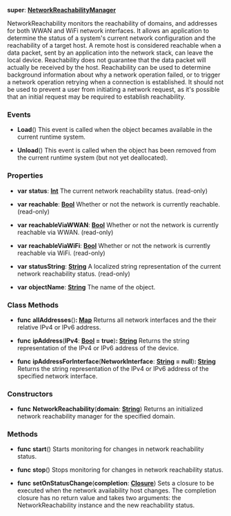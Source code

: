 **super**: **[NetworkReachabilityManager](NetworkReachabilityManager.md)**

NetworkReachability monitors the reachability of domains, and addresses for both WWAN and WiFi network interfaces. It allows an application to determine the status of a system's current network configuration and the reachability of a target host. A remote host is considered reachable when a data packet, sent by an application into the network stack, can leave the local device. Reachability does not guarantee that the data packet will actually be received by the host. Reachability can be used to determine background information about why a network operation failed, or to trigger a network operation retrying when a connection is established. It should not be used to prevent a user from initiating a network request, as it's possible that an initial request may be required to establish reachability.

### Events

* **Load**()
This event is called when the object becames available in the current runtime system.

* **Unload**()
This event is called when the object has been removed from the current runtime system (but not yet deallocated).



### Properties

* **var** **status**: **[Int](../gravity/int.md)**
The current network reachability status. \(read-only\)

* **var** **reachable**: **[Bool](../gravity/bool.md)**
Whether or not the network is currently reachable. \(read-only\)

* **var** **reachableViaWWAN**: **[Bool](../gravity/bool.md)**
Whether or not the network is currently reachable via WWAN. \(read-only\)

* **var** **reachableViaWiFi**: **[Bool](../gravity/bool.md)**
Whether or not the network is currently reachable via WiFi. \(read-only\)

* **var** **statusString**: **[String](../gravity/string.md)**
A localized string representation of the current network reachability status. \(read-only\)

* **var** **objectName**: **[String](../gravity/string.md)**
The name of the object.



### Class Methods

* **func** **allAddresses**()<strong>: [Map](../gravity/map.md)</strong> 
Returns all network interfaces and the their relative IPv4 or IPv6 address.

* **func** **ipAddress**(**IPv4**: **[Bool](../gravity/bool.md) = true**)<strong>: [String](../gravity/string.md)</strong> 
Returns the string representation of the IPv4 or IPv6 address of the device.

* **func** **ipAddressForInterface**(**NetworkInterface**: **[String](../gravity/string.md) = null**)<strong>: [String](../gravity/string.md)</strong> 
Returns the string representation of the IPv4 or IPv6 address of the specified network interface.



### Constructors

* **func** **NetworkReachability**(**domain**: **[String](../gravity/string.md)**)
Returns an initialized network reachability manager for the specified domain.



### Methods

* **func** **start**()
Starts monitoring for changes in network reachability status.

* **func** **stop**()
Stops monitoring for changes in network reachability status.

* **func** **setOnStatusChange**(**completion**: **<a href="../gravity/closure.html" data-toggle="popover" data-trigger="hover" title="completion (obj: NetworkReachability, status:Int)" data-content="The completion closure, if set, is executed when the network availability host changes.">Closure</a>**)
Sets a closure to be executed when the network availability host changes. The completion closure has no return value and takes two arguments: the NetworkReachability instance and the new reachability status.





